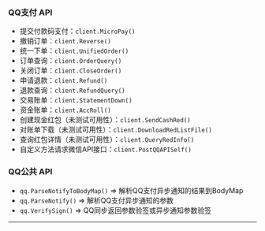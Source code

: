 

### QQ支付 API

* 提交付款码支付：`client.MicroPay()`
* 撤销订单：`client.Reverse()`
* 统一下单：`client.UnifiedOrder()`
* 订单查询：`client.OrderQuery()`
* 关闭订单：`client.CloseOrder()`
* 申请退款：`client.Refund()`
* 退款查询：`client.RefundQuery()`
* 交易账单：`client.StatementDown()`
* 资金账单：`client.AccRoll()`
* 创建现金红包（未测试可用性）：`client.SendCashRed()`
* 对账单下载（未测试可用性）：`client.DownloadRedListFile()`
* 查询红包详情（未测试可用性）：`client.QueryRedInfo()`
* 自定义方法请求微信API接口：`client.PostQQAPISelf()`

### QQ公共 API

* `qq.ParseNotifyToBodyMap()` => 解析QQ支付异步通知的结果到BodyMap
* `qq.ParseNotify()` => 解析QQ支付异步通知的参数
* `qq.VerifySign()` => QQ同步返回参数验签或异步通知参数验签

---